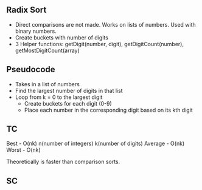 ## Radix Sort
- Direct comparisons are not made. Works on lists of numbers. Used with binary numbers.
- Create buckets with number of digits
- 3 Helper functions: getDigit(number, digit), getDigitCount(number), getMostDigitCount(array)

## Pseudocode
* Takes in a list of numbers
* Find the largest number of digits in that list
* Loop from k = 0 to the largest digit
  * Create buckets for each digit (0-9)
  * Place each number in the corresponding digit based on its kth digit

## TC
Best - O(nk) n(number of integers) k(number of digits)
Average - O(nk)
Worst - O(nk)

Theoretically is faster than comparison sorts.
## SC